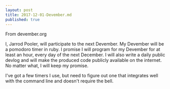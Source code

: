 ```yaml
---
layout: post
title: 2017-12-01-Devember.md
published: true
---
```

From devember.org

I, Jarrod Pooler, will participate to the next Devember. My Devember will be a pomodoro timer in ruby. I promise I will program for my Devember for at least an hour, every day of the next December. I will also write a daily public devlog and will make the produced code publicly available on the internet. No matter what, I will keep my promise.

I've got a few timers I use, but need to figure out one that integrates well with the command line and doesn't require the bell.
